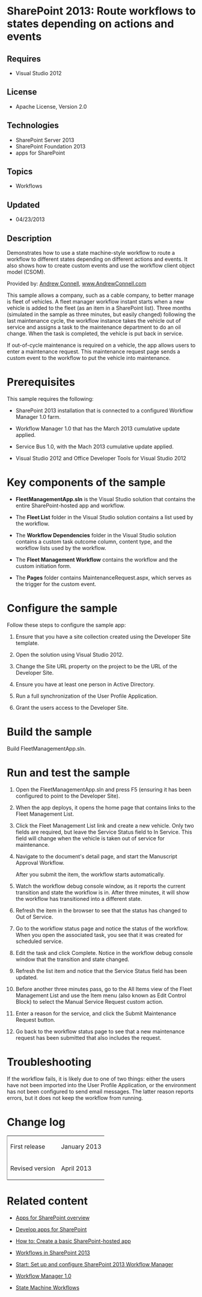 # SharePoint 2013: Route workflows to states depending on actions and events
## Requires
- Visual Studio 2012
## License
- Apache License, Version 2.0
## Technologies
- SharePoint Server 2013
- SharePoint Foundation 2013
- apps for SharePoint
## Topics
- Workflows
## Updated
- 04/23/2013
## Description

<div id="header">Demonstrates how to use a state machine-style workflow to route a workflow to different states depending on different actions and events. It also shows how to create custom events and use the workflow client object model (CSOM).</div>
<div id="mainSection">
<div id="mainBody">
<div class="introduction">
<p><span class="label">Provided by: </span><a href="http://social.msdn.microsoft.com/profile/andrew%20connell%20%5bmvp%5d/" target="_blank">Andrew Connell</a>,
<a href="http://www.andrewconnell.com" target="_blank">www.AndrewConnell.com</a></p>
</div>
<div class="section" id="sectionSection0">
<p>This sample allows a company, such as a cable company, to better manage is fleet of vehicles. A fleet manager workflow instant starts when a new vehicle is added to the fleet (as an item in a SharePoint list). Three months (simulated in the sample as three
 minutes, but easily changed) following the last maintenance cycle, the workflow instance takes the vehicle out of service and assigns a task to the maintenance department to do an oil change. When the task is completed, the vehicle is put back in service.</p>
<p>If out-of-cycle maintenance is required on a vehicle, the app allows users to enter a maintenance request. This maintenance request page sends a custom event to the workflow to put the vehicle into maintenance.</p>
</div>
<h1 class="heading">Prerequisites</h1>
<div class="section" id="sectionSection1">
<p>This sample requires the following:</p>
<ul>
<li>
<p>SharePoint 2013 installation that is connected to a configured Workflow Manager 1.0 farm.</p>
</li><li>
<p>Workflow Manager 1.0 that has the March 2013 cumulative update applied.</p>
</li><li>
<p>Service Bus 1.0, with the Mach 2013 cumulative update applied.</p>
</li><li>
<p>Visual Studio 2012 and Office Developer Tools for Visual Studio 2012</p>
</li></ul>
</div>
<h1 class="heading">Key components of the sample</h1>
<div class="section" id="sectionSection2">
<ul>
<li>
<p><strong>FleetManagementApp.sln</strong> is the Visual Studio solution that contains the entire SharePoint-hosted app and workflow.</p>
</li><li>
<p>The <strong>Fleet List</strong> folder in the Visual Studio solution contains a list used by the workflow.</p>
</li><li>
<p>The <strong>Workflow Dependencies</strong> folder in the Visual Studio solution contains a custom task outcome column, content type, and the workflow lists used by the workflow.</p>
</li><li>
<p>The <strong>Fleet Management Workflow</strong> contains the workflow and the custom initiation form.</p>
</li><li>
<p>The <strong>Pages</strong> folder contains MaintenanceRequest.aspx, which serves as the trigger for the custom event.</p>
</li></ul>
</div>
<h1 class="heading">Configure the sample</h1>
<div class="section" id="sectionSection3">
<p>Follow these steps to configure the sample app:</p>
<ol>
<li>
<p>Ensure that you have a site collection created using the <span class="ui">Developer Site</span> template.</p>
</li><li>
<p>Open the solution using Visual Studio 2012.</p>
</li><li>
<p>Change the <span><span class="keyword">Site URL</span></span> property on the project to be the URL of the Developer Site.</p>
</li><li>
<p>Ensure you have at least one person in Active Directory.</p>
</li><li>
<p>Run a full synchronization of the User Profile Application.</p>
</li><li>
<p>Grant the users access to the Developer Site.</p>
</li></ol>
</div>
<h1 class="heading">Build the sample</h1>
<div class="section" id="sectionSection4">
<p>Build <span class="ui">FleetManagementApp.sln</span>.</p>
</div>
<h1 class="heading">Run and test the sample</h1>
<div class="section" id="sectionSection5">
<ol>
<li>
<p>Open the <span class="ui">FleetManagementApp.sln</span> and press F5 (ensuring it has been configured to point to the Developer Site).</p>
</li><li>
<p>When the app deploys, it opens the home page that contains links to the Fleet Management List.</p>
</li><li>
<p>Click the <span class="ui">Fleet Management List</span> link and create a new vehicle. Only two fields are required, but leave the
<span class="ui">Service Status</span> field to <span class="ui">In Service</span>. This field will change when the vehicle is taken out of service for maintenance.</p>
</li><li>
<p>Navigate to the document's detail page, and start the Manuscript Approval Workflow.</p>
<p>After you submit the item, the workflow starts automatically.</p>
</li><li>
<p>Watch the workflow debug console window, as it reports the current transition and state the workflow is in. After three minutes, it will show the workflow has transitioned into a different state.</p>
</li><li>
<p>Refresh the item in the browser to see that the status has changed to <span class="ui">
Out of Service</span>.</p>
</li><li>
<p>Go to the workflow status page and notice the status of the workflow. When you open the associated task, you see that it was created for scheduled service.</p>
</li><li>
<p>Edit the task and click <span class="ui">Complete</span>. Notice in the workflow debug console window that the transition and state changed.</p>
</li><li>
<p>Refresh the list item and notice that the <span class="ui">Service Status</span> field has been updated.</p>
</li><li>
<p>Before another three minutes pass, go to the <span class="ui">All Items</span> view of the Fleet Management List and use the
<span class="ui">Item</span> menu (also known as Edit Control Block) to select the
<span class="ui">Manual Service Request</span> custom action.</p>
</li><li>
<p>Enter a reason for the service, and click the <span class="ui">Submit Maintenance Request</span> button.</p>
</li><li>
<p>Go back to the workflow status page to see that a new maintenance request has been submitted that also includes the request.</p>
</li></ol>
</div>
<h1 class="heading">Troubleshooting</h1>
<div class="section" id="sectionSection6">
<p>If the workflow fails, it is likely due to one of two things: either the users have not been imported into the User Profile Application, or the environment has not been configured to send email messages. The latter reason reports errors, but it does not
 keep the workflow from running.</p>
</div>
<h1 class="heading">Change log</h1>
<div class="section" id="sectionSection7">
<div class="caption"></div>
<div class="tableSection">
<table cellspacing="2" cellpadding="5" width="50%" frame="lhs">
<tbody>
<tr>
<td>
<p>First release</p>
</td>
<td>
<p>January 2013</p>
</td>
</tr>
<tr>
<td>
<p>Revised version</p>
</td>
<td>
<p>April 2013</p>
</td>
</tr>
</tbody>
</table>
</div>
</div>
<h1 class="heading">Related content</h1>
<div class="section" id="sectionSection8">
<ul>
<li>
<p><a href="http://msdn.microsoft.com/en-us/library/fp179930.aspx" target="_blank">Apps for SharePoint overview</a></p>
</li><li>
<p><a href="http://msdn.microsoft.com/en-us/library/jj163794.aspx" target="_blank">Develop apps for SharePoint</a></p>
</li><li>
<p><a href="http://msdn.microsoft.com/en-us/library/fp142379.aspx" target="_blank">How to: Create a basic SharePoint-hosted app</a></p>
</li><li>
<p><a href="http://msdn.microsoft.com/en-us/library/jj163986.aspx" target="_blank">Workflows in SharePoint 2013</a></p>
</li><li>
<p><a href="http://msdn.microsoft.com/en-us/library/jj163276.aspx" target="_blank">Start: Set up and configure SharePoint 2013 Workflow Manager</a></p>
</li><li>
<p><a href="http://msdn.microsoft.com/en-us/library/windowsazure/jj193528(v=azure.10).aspx" target="_blank">Workflow Manager 1.0</a></p>
</li><li>
<p><a href="http://msdn.microsoft.com/en-us/library/ee264171(v=VS.110).aspx" target="_blank">State Machine Workflows</a></p>
</li></ul>
</div>
</div>
</div>
